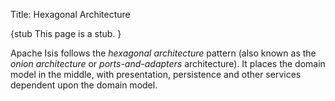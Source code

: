 Title: Hexagonal Architecture

[//]: # (content copied to _user-guide_core-concepts_hexagonal-architecture)

{stub
This page is a stub.
}

Apache Isis follows the *hexagonal architecture* pattern (also known as the *onion architecture* or *ports-and-adapters* architecture).  It places the domain model in the middle, with presentation, persistence and other services dependent upon the domain model.


<!--
TODO

x-rf the architecture picture, 

-->

